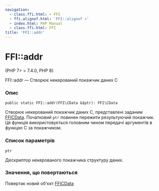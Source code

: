 ```yaml
---
navigation:
  - class.ffi.html: « FFI
  - ffi.alignof.html: 'FFI::alignof »'
  - index.html: PHP Manual
  - class.ffi.html: FFI
title: 'FFI::addr'
---
```

# FFI::addr

(PHP 7> = 7.4.0, PHP 8)

FFI::addr — Створює некерований покажчик даних C

### Опис

```methodsynopsis
public static FFI::addr(FFI\CData &$ptr): FFI\CData
```

Створює некерований покажчик даних C, представлені заданим [FFICData](class.ffi-cdata.md). Початковий `ptr` повинен пережити результуючий покажчик. Ця функція використовується головним чином передачі аргументів в функцію C за покажчиком.

### Список параметрів

`ptr`

Дескриптор некерованого покажчика структуру даних.

### Значення, що повертаються

Повертає новий об'єкт [FFICData](class.ffi-cdata.md)
